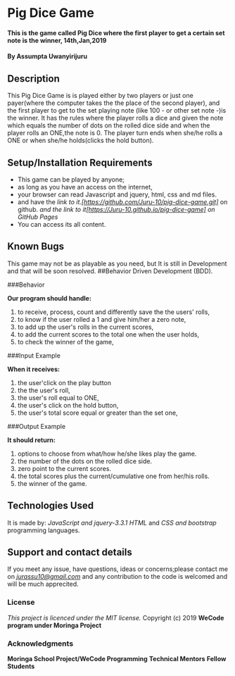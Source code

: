 # Pig Dice Game
#### This is the game called Pig Dice where the first player to get a certain set note is the winner, 14th,Jan,2019
#### By **Assumpta Uwanyirijuru**
## Description
This Pig Dice Game is is played either by two players or just one payer(where the computer takes the the place of the second player), and the first player to get to the set playing note (like 100 - or other set note -)is the winner. It has the rules where the player rolls a dice and given the note which equals the number of dots on the rolled dice side and when the player rolls an ONE,the note is 0. The player turn ends when she/he rolls a ONE or when she/he holds(clicks the hold button).
## Setup/Installation Requirements
* This game can be played by anyone;
* as long as you have an access on the internet,
* your browser can read Javascript and jquery, html, css and md files.
* and have the
*link to it.[https://github.com/Juru-10/pig-dice-game.git]* on github.
*and the link to it[https://Juru-10.github.io/pig-dice-game] on GitHub Pages*
* You can access its all content.
## Known Bugs
This game may not be as playable as you need, but It is still in Development and that will be soon resolved.
##Behavior Driven Development (BDD).

###Behavior

**Our program should handle:**
1. to receive, process, count and differently save the the users' rolls,
2. to know if the user rolled a 1 and give him/her a zero note,
3. to add up the user's rolls in the current scores,
4. to add the current scores to the total one when the user holds,
5. to check the winner of the game,

###Input Example

**When it receives:**
1. the user'click on the play button
2. the the user's roll,
3. the user's roll equal to ONE,
4. the user's click on the hold button,
5. the user's total score equal or greater than the set one,

###Output Example

**It should return:**
1. options to choose from what/how he/she likes play the game.
2. the number of the dots on the rolled dice side.
3. zero point to the current scores.
4. the total scores plus the current/cumulative one from her/his rolls.
5. the winner of the game.

## Technologies Used
It is made by:
*JavaScript and jquery-3.3.1*
*HTML* and
*CSS and bootstrap* programming languages.
## Support and contact details
If you meet any issue, have questions, ideas or concerns;please contact me on *jurassu10@gmail.com* and any contribution to the code is welcomed and will be much apprecited.
### License
*This project is licenced under the MIT license.*
Copyright (c) 2019 **WeCode program under Moringa Project**
### Acknowledgments
**Moringa School Project/WeCode Programming**
**Technical Mentors**
**Fellow Students**
